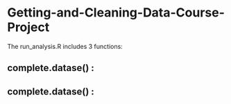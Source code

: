 # Getting-and-Cleaning-Data-Course-Project

The run_analysis.R includes 3 functions:

## complete.datase() :
## complete.datase() :
